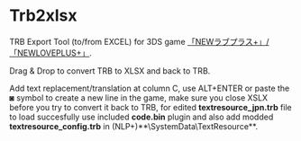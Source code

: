 # Trb2xlsx
TRB Export Tool (to/from EXCEL) for 3DS game [「NEWラブプラス+」/「NEWLOVEPLUS+」](http://www.konami.jp/products/newloveplus_plus/).


Drag & Drop to convert TRB to XLSX and back to TRB.

Add text replacement/translation at column C, use ALT+ENTER or paste the ◙ symbol to create a new line in the game, make sure you close XSLX before you try to convert it back to TRB, for edited **textresource_jpn.trb** file to load succesfully use included **code.bin** plugin and also add modded **textresource_config.trb** in (NLP+)**\SystemData\TextResource\**.

